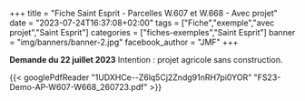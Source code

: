 +++
title = "Fiche Saint Esprit - Parcelles W.607 et W.668 - Avec projet"
date = "2023-07-24T16:37:08+02:00"
tags = ["Fiche","exemple","avec projet","Saint Esprit"]
categories = ["fiches-exemples","Saint Esprit"]
banner = "img/banners/banner-2.jpg"
facebook_author = "JMF"
+++

**Demande du 22 juillet 2023**
Intention : projet agricole sans construction.

{{< googlePdfReader "1UDXHCe--Z6lq5Cj2Zndg91nRH7pi0YOR" "FS23-Demo-AP-W607-W668_260723.pdf" >}}
